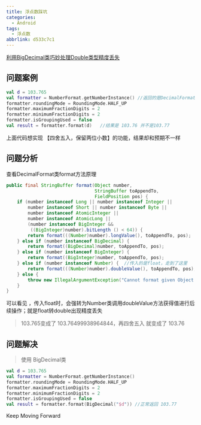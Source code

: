 ```yaml
---
title: 浮点数踩坑
categories:
  - Android
tags:
  - 浮点数
abbrlink: d533c7c1
---
```




[利用BigDecimal类巧妙处理Double类型精度丢失](https://www.cnblogs.com/summerday152/p/14202267.html)



<!-- more -->

## 问题案例

```kotlin
val d = 103.765
val formatter = NumberFormat.getNumberInstance() //返回的是DecimalFormat类
formatter.roundingMode = RoundingMode.HALF_UP
formatter.maximumFractionDigits = 2
formatter.minimumFractionDigits = 2
formatter.isGroupingUsed = false
val result = formatter.format(d)   //结果是 103.76 并不是103.77
```

上面代码想实现 【四舍五入，保留两位小数】的功能，结果却和预期不一样



## 问题分析

查看DecimalFormat类format方法原理

```java
public final StringBuffer format(Object number,
                                 StringBuffer toAppendTo,
                                 FieldPosition pos) {
    if (number instanceof Long || number instanceof Integer ||
        number instanceof Short || number instanceof Byte ||
        number instanceof AtomicInteger ||
        number instanceof AtomicLong ||
        (number instanceof BigInteger &&
         ((BigInteger)number).bitLength () < 64)) {
        return format(((Number)number).longValue(), toAppendTo, pos);
    } else if (number instanceof BigDecimal) {
        return format((BigDecimal)number, toAppendTo, pos);
    } else if (number instanceof BigInteger) {
        return format((BigInteger)number, toAppendTo, pos);
    } else if (number instanceof Number) {  //传入的是float，走到了这里 
        return format(((Number)number).doubleValue(), toAppendTo, pos);
    } else {
        throw new IllegalArgumentException("Cannot format given Object as a Number");
    }
}

```

可以看见 ，传入float时，会强转为Number类调用doubleValue方法获得值进行后续操作；就是float转double出现精度丢失

> 103.765变成了 103.76499938964844，再四舍五入 就变成了 103.76



## 问题解决

> 使用 BigDecimal类

```kotlin
val d = 103.765
val formatter = NumberFormat.getNumberInstance()
formatter.roundingMode = RoundingMode.HALF_UP
formatter.maximumFractionDigits = 2
formatter.minimumFractionDigits = 2
formatter.isGroupingUsed = false
val result = formatter.format(BigDecimal("$d")) //正常返回 103.77

```















Keep Moving Forward
